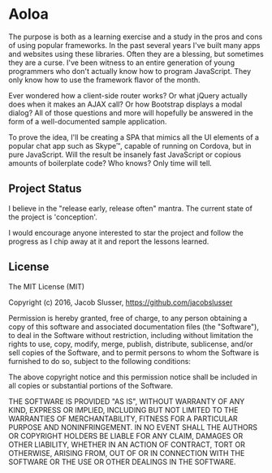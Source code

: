 # Aoloa

The purpose is both as a learning exercise and a study in the pros and cons of using popular frameworks. In the past several years I've built many apps and websites using these libraries. Often they are a blessing, but sometimes they are a curse. I've been witness to an entire generation of young programmers who don't actually know how to program JavaScript. They only know how to use the framework flavor of the month.

Ever wondered how a client-side router works? Or what jQuery actually does when it makes an AJAX call? Or how Bootstrap displays a modal dialog? All of those questions and more will hopefully be answered in the form of a well-documented sample application.

To prove the idea, I'll be creating a SPA that mimics all the UI elements of a popular chat app such as Skype&trade;, capable of running on Cordova, but in pure JavaScript. Will the result be insanely fast JavaScript or copious amounts of boilerplate code? Who knows? Only time will tell.

## Project Status
I believe in the "release early, release often" mantra. The current state of the project is 'conception'.

I would encourage anyone interested to star the project and follow the progress as I chip away at it and report the lessons learned.

## License

The MIT License (MIT)

Copyright (c) 2016, Jacob Slusser, https://github.com/jacobslusser

Permission is hereby granted, free of charge, to any person obtaining a copy
of this software and associated documentation files (the "Software"), to deal
in the Software without restriction, including without limitation the rights
to use, copy, modify, merge, publish, distribute, sublicense, and/or sell
copies of the Software, and to permit persons to whom the Software is
furnished to do so, subject to the following conditions:

The above copyright notice and this permission notice shall be included in all
copies or substantial portions of the Software.

THE SOFTWARE IS PROVIDED "AS IS", WITHOUT WARRANTY OF ANY KIND, EXPRESS OR
IMPLIED, INCLUDING BUT NOT LIMITED TO THE WARRANTIES OF MERCHANTABILITY,
FITNESS FOR A PARTICULAR PURPOSE AND NONINFRINGEMENT. IN NO EVENT SHALL THE
AUTHORS OR COPYRIGHT HOLDERS BE LIABLE FOR ANY CLAIM, DAMAGES OR OTHER
LIABILITY, WHETHER IN AN ACTION OF CONTRACT, TORT OR OTHERWISE, ARISING FROM,
OUT OF OR IN CONNECTION WITH THE SOFTWARE OR THE USE OR OTHER DEALINGS IN THE
SOFTWARE.
